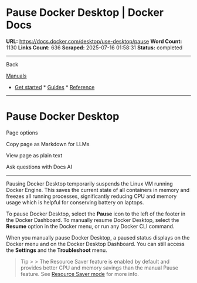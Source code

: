 # Pause Docker Desktop | Docker Docs

**URL:** https://docs.docker.com/desktop/use-desktop/pause
**Word Count:** 1130
**Links Count:** 636
**Scraped:** 2025-07-16 01:58:31
**Status:** completed

---

Back

[Manuals](https://docs.docker.com/manuals/)

  * [Get started](https://docs.docker.com/get-started/)   * [Guides](https://docs.docker.com/guides/)   * [Reference](https://docs.docker.com/reference/)

* * *

# Pause Docker Desktop

Page options

Copy page as Markdown for LLMs

View page as plain text

Ask questions with Docs AI

* * *

Pausing Docker Desktop temporarily suspends the Linux VM running Docker Engine. This saves the current state of all containers in memory and freezes all running processes, significantly reducing CPU and memory usage which is helpful for conserving battery on laptops.

To pause Docker Desktop, select the **Pause** icon to the left of the footer in the Docker Dashboard. To manually resume Docker Desktop, select the **Resume** option in the Docker menu, or run any Docker CLI command.

When you manually pause Docker Desktop, a paused status displays on the Docker menu and on the Docker Desktop Dashboard. You can still access the **Settings** and the **Troubleshoot** menu.

> Tip >  > The Resource Saver feature is enabled by default and provides better CPU and memory savings than the manual Pause feature. See [Resource Saver mode](https://docs.docker.com/desktop/use-desktop/resource-saver/) for more info.